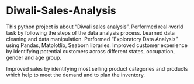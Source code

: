 # Diwali-Sales-Analysis
This python project is about “Diwali sales analysis”.
 Performed real-world task by following the steps of the data analysis process.
 Learned data cleaning and data manipulation.
 Performed “Exploratory Data Analysis” using Pandas, Matplotlib, Seaborn libraries.
 Improved customer experience by identifying potential customers across different states, occupation, gender and age group.
 
 Improved sales by identifying most selling product categories and products which help to meet the demand and to plan the inventory.
